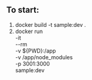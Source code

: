 ## To start:
1. docker build -t sample:dev .
2. docker run \
    -it \
    --rm \
    -v ${PWD}:/app \
    -v /app/node_modules \
    -p 3001:3000 \
    sample:dev